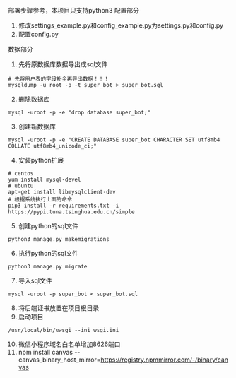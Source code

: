 部署步骤参考，本项目只支持python3
配置部分
1. 修改settings_example.py和config_example.py为settings.py和config.py
2. 配置config.py

数据部分
1. 先将原数据库数据导出成sql文件
```
# 先将用户表的字段补全再导出数据！！！
mysqldump -u root -p -t super_bot > super_bot.sql
```
2. 删除数据库
```
mysql -uroot -p -e "drop database super_bot;"
```
3. 创建新数据库
```
mysql -uroot -p -e "CREATE DATABASE super_bot CHARACTER SET utf8mb4 COLLATE utf8mb4_unicode_ci;"
```
4. 安装python扩展
```
# centos
yum install mysql-devel
# ubuntu
apt-get install libmysqlclient-dev
# 根据系统执行上面的命令
pip3 install -r requirements.txt -i https://pypi.tuna.tsinghua.edu.cn/simple
```
5. 创建python的sql文件
```
python3 manage.py makemigrations
```
6. 执行python的sql文件
```
python3 manage.py migrate
```
7. 导入sql文件
```
mysql -uroot -p super_bot < super_bot.sql
```
8. 将后端证书放置在项目根目录
9. 启动项目
```
/usr/local/bin/uwsgi --ini wsgi.ini
```
10. 微信小程序域名白名单增加8626端口
11. npm install canvas --canvas_binary_host_mirror=https://registry.npmmirror.com/-/binary/canvas
